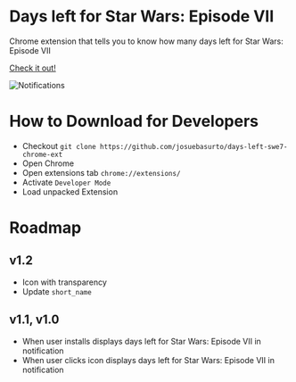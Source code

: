 # Days left for Star Wars: Episode VII

Chrome extension that tells you to know how many days left for Star Wars: Episode VII

[Check it out!](https://goo.gl/9uVYJN)

![Notifications](https://lh3.googleusercontent.com/DqGgmSTzQgQFA9JUQbBeXfAKDsCtswWJdnGiGI0wdjfDqtjiGmYaiJfiltk44dVNnFk_ovcxxnM=s640-h400-e365-rw)

# How to Download for Developers

* Checkout `git clone https://github.com/josuebasurto/days-left-swe7-chrome-ext`
* Open Chrome 
* Open extensions tab `chrome://extensions/`
* Activate `Developer Mode`
* Load unpacked Extension

# Roadmap

## v1.2 
* Icon with transparency
* Update `short_name`

## v1.1, v1.0
* When user installs displays days left for Star Wars: Episode VII in notification
* When user clicks icon displays days left for Star Wars: Episode VII in notification
